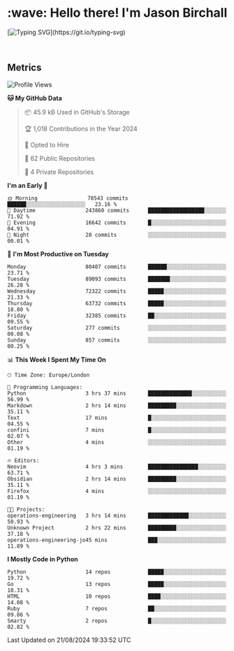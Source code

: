 <h1 align="left" id="jason-title">:wave: Hello there! I'm Jason Birchall</h1>

[![Typing SVG](https://readme-typing-svg.demolab.com?font=Anek+Devanagari+&size=14&pause=1000&color=8C8C8C&width=435&separator=%3C&lines=Software+Engineer+working+at+MoJ+Digital+UK.%3CI'm+currently+learning+Python+and+Machine+Learning.%3COpen+Source+and+Free+Software+advocate.%3CSkills%3A+Go;+Python;+Terraform;+Kubernetes.)](https://git.io/typing-svg)

<br>


<h2>Metrics</h2>

<!--START_SECTION:waka-->
![Profile Views](http://img.shields.io/badge/Profile%20Views-21-blue)

**🐱 My GitHub Data** 

> 📦 45.9 kB Used in GitHub's Storage 
 > 
> 🏆 1,018 Contributions in the Year 2024
 > 
> 💼 Opted to Hire
 > 
> 📜 62 Public Repositories 
 > 
> 🔑 4 Private Repositories 
 > 
**I'm an Early 🐤** 

```text
🌞 Morning                78543 commits       ██████░░░░░░░░░░░░░░░░░░░   23.16 % 
🌆 Daytime                243860 commits      ██████████████████░░░░░░░   71.92 % 
🌃 Evening                16642 commits       █░░░░░░░░░░░░░░░░░░░░░░░░   04.91 % 
🌙 Night                  28 commits          ░░░░░░░░░░░░░░░░░░░░░░░░░   00.01 % 
```
📅 **I'm Most Productive on Tuesday** 

```text
Monday                   80407 commits       ██████░░░░░░░░░░░░░░░░░░░   23.71 % 
Tuesday                  89093 commits       ███████░░░░░░░░░░░░░░░░░░   26.28 % 
Wednesday                72322 commits       █████░░░░░░░░░░░░░░░░░░░░   21.33 % 
Thursday                 63732 commits       █████░░░░░░░░░░░░░░░░░░░░   18.80 % 
Friday                   32385 commits       ██░░░░░░░░░░░░░░░░░░░░░░░   09.55 % 
Saturday                 277 commits         ░░░░░░░░░░░░░░░░░░░░░░░░░   00.08 % 
Sunday                   857 commits         ░░░░░░░░░░░░░░░░░░░░░░░░░   00.25 % 
```


📊 **This Week I Spent My Time On** 

```text
🕑︎ Time Zone: Europe/London

💬 Programming Languages: 
Python                   3 hrs 37 mins       ██████████████░░░░░░░░░░░   56.99 % 
Markdown                 2 hrs 14 mins       █████████░░░░░░░░░░░░░░░░   35.11 % 
Text                     17 mins             █░░░░░░░░░░░░░░░░░░░░░░░░   04.55 % 
confini                  7 mins              █░░░░░░░░░░░░░░░░░░░░░░░░   02.07 % 
Other                    4 mins              ░░░░░░░░░░░░░░░░░░░░░░░░░   01.19 % 

🔥 Editors: 
Neovim                   4 hrs 3 mins        ████████████████░░░░░░░░░   63.71 % 
Obsidian                 2 hrs 14 mins       █████████░░░░░░░░░░░░░░░░   35.11 % 
Firefox                  4 mins              ░░░░░░░░░░░░░░░░░░░░░░░░░   01.19 % 

🐱‍💻 Projects: 
operations-engineering   3 hrs 14 mins       █████████████░░░░░░░░░░░░   50.93 % 
Unknown Project          2 hrs 22 mins       █████████░░░░░░░░░░░░░░░░   37.18 % 
operations-engineering-jo45 mins             ███░░░░░░░░░░░░░░░░░░░░░░   11.89 % 
```

**I Mostly Code in Python** 

```text
Python                   14 repos            █████░░░░░░░░░░░░░░░░░░░░   19.72 % 
Go                       13 repos            █████░░░░░░░░░░░░░░░░░░░░   18.31 % 
HTML                     10 repos            ████░░░░░░░░░░░░░░░░░░░░░   14.08 % 
Ruby                     7 repos             ██░░░░░░░░░░░░░░░░░░░░░░░   09.86 % 
Smarty                   2 repos             █░░░░░░░░░░░░░░░░░░░░░░░░   02.82 % 
```




 Last Updated on 21/08/2024 19:33:52 UTC
<!--END_SECTION:waka-->

<!-- links -->

[issues page]: https://github.com/jasonBirchall/jasonBirchall/issues "jasonBirchall/issues"
